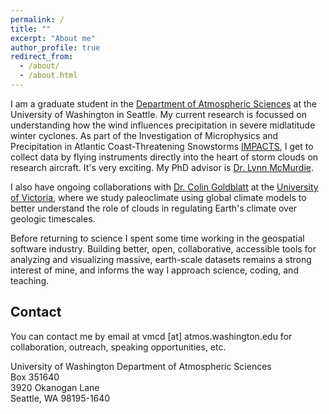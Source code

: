 ```yaml
---
permalink: /
title: ""
excerpt: "About me"
author_profile: true
redirect_from: 
  - /about/
  - /about.html
---
```



I am a graduate student in the [Department of Atmospheric Sciences](https://atmos.uw.edu/) at the University of Washington in Seattle. My current research is focussed on understanding how the wind influences precipitation in severe midlatitude winter cyclones. As part of the Investigation of Microphysics and Precipitation in Atlantic Coast-Threatening Snowstorms [IMPACTS](https://espo.nasa.gov/impacts), I get to collect data by flying instruments directly into the heart of storm clouds on research aircraft. It's very exciting. My PhD advisor is [Dr. Lynn McMurdie](https://faculty.washington.edu/lynnm/wordpress/).

I also have ongoing collaborations with [Dr. Colin Goldblatt](http://www.colingoldblatt.net/) at the [University of Victoria](https://seos.uvic.ca), where we study paleoclimate using global climate models to better understand the role of clouds in regulating Earth's climate over geologic timescales. 

Before returning to science I spent some time working in the geospatial software industry. Building better, open, collaborative, accessible tools for analyzing and visualizing massive, earth-scale datasets remains a strong interest of mine, and informs the way I approach science, coding, and teaching.


## Contact

You can contact me by email at vmcd [at] atmos.washington.edu for collaboration, outreach, speaking opportunities, etc. 


University of Washington
Department of Atmospheric Sciences  
Box 351640  
3920 Okanogan Lane  
Seattle, WA 98195-1640